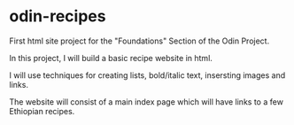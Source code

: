 # odin-recipes
First html site project for the "Foundations" Section of the Odin Project.

In this project, I will build a basic recipe website in html.

I will use techniques for creating lists, bold/italic text, insersting images and links.

The website will consist of a main index page which will have links to a few Ethiopian recipes. 
